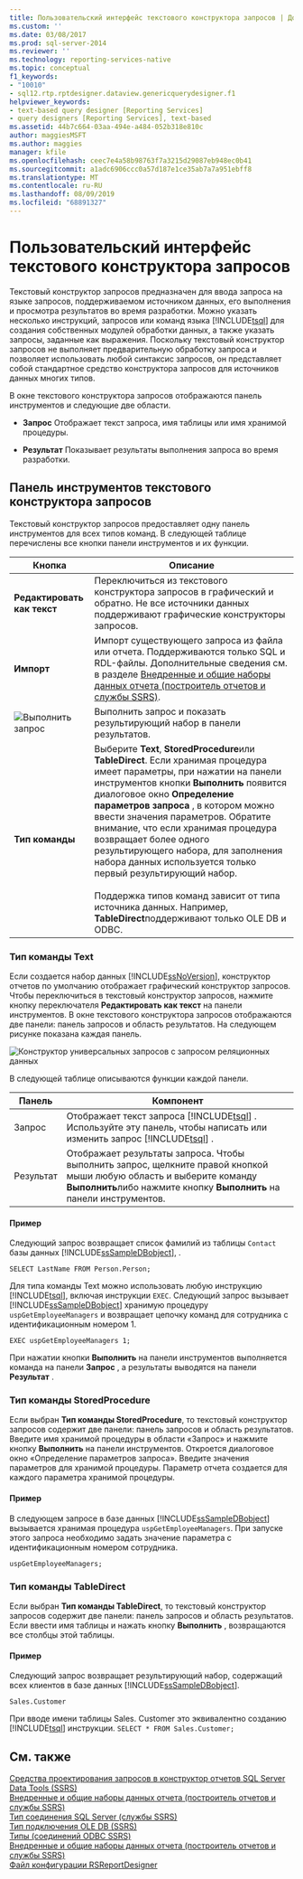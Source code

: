 ```yaml
---
title: Пользовательский интерфейс текстового конструктора запросов | Документация Майкрософт
ms.custom: ''
ms.date: 03/08/2017
ms.prod: sql-server-2014
ms.reviewer: ''
ms.technology: reporting-services-native
ms.topic: conceptual
f1_keywords:
- "10010"
- sql12.rtp.rptdesigner.dataview.genericquerydesigner.f1
helpviewer_keywords:
- text-based query designer [Reporting Services]
- query designers [Reporting Services], text-based
ms.assetid: 44b7c664-03aa-494e-a484-052b318e810c
author: maggiesMSFT
ms.author: maggies
manager: kfile
ms.openlocfilehash: ceec7e4a58b98763f7a3215d29087eb948ec0b41
ms.sourcegitcommit: a1adc6906ccc0a57d187e1ce35ab7a7a951ebff8
ms.translationtype: MT
ms.contentlocale: ru-RU
ms.lasthandoff: 08/09/2019
ms.locfileid: "68891327"
---
```

# <a name="text-based-query-designer-user-interface"></a>Пользовательский интерфейс текстового конструктора запросов
  Текстовый конструктор запросов предназначен для ввода запроса на языке запросов, поддерживаемом источником данных, его выполнения и просмотра результатов во время разработки. Можно указать несколько инструкций, запросов или команд языка [!INCLUDE[tsql](../includes/tsql-md.md)] для создания собственных модулей обработки данных, а также указать запросы, заданные как выражения. Поскольку текстовый конструктор запросов не выполняет предварительную обработку запроса и позволяет использовать любой синтаксис запросов, он представляет собой стандартное средство конструктора запросов для источников данных многих типов.  
  
 В окне текстового конструктора запросов отображаются панель инструментов и следующие две области.  
  
-   **Запрос** Отображает текст запроса, имя таблицы или имя хранимой процедуры.  
  
-   **Результат** Показывает результаты выполнения запроса во время разработки.  
  
## <a name="text-based-query-designer-toolbar"></a>Панель инструментов текстового конструктора запросов  
 Текстовый конструктор запросов предоставляет одну панель инструментов для всех типов команд. В следующей таблице перечислены все кнопки панели инструментов и их функции.  
  
|Кнопка|Описание|  
|------------|-----------------|  
|**Редактировать как текст**|Переключиться из текстового конструктора запросов в графический и обратно. Не все источники данных поддерживают графические конструкторы запросов.|  
|**Импорт**|Импорт существующего запроса из файла или отчета. Поддерживаются только SQL и RDL-файлы. Дополнительные сведения см. в разделе [Внедренные и общие наборы данных отчета (построитель отчетов и службы SSRS)](report-data/report-embedded-datasets-and-shared-datasets-report-builder-and-ssrs.md).|  
|![Выполнить запрос](https://docs.microsoft.com/analysis-services/analysis-services/media/rsqdicon-run.gif "Выполнить запрос")|Выполнить запрос и показать результирующий набор в панели результатов.|  
|**Тип команды**|Выберите **Text**, **StoredProcedure**или **TableDirect**. Если хранимая процедура имеет параметры, при нажатии на панели инструментов кнопки **Выполнить** появится диалоговое окно **Определение параметров запроса** , в котором можно ввести значения параметров. Обратите внимание, что если хранимая процедура возвращает более одного результирующего набора, для заполнения набора данных используется только первый результирующий набор.<br /><br /> Поддержка типов команд зависит от типа источника данных. Например, **TableDirect**поддерживают только OLE DB и ODBC.|  
  
### <a name="command-type-text"></a>Тип команды Text  
 Если создается набор данных [!INCLUDE[ssNoVersion](../includes/ssnoversion-md.md)], конструктор отчетов по умолчанию отображает графический конструктор запросов. Чтобы переключиться в текстовый конструктор запросов, нажмите кнопку переключателя **Редактировать как текст** на панели инструментов. В окне текстового конструктора запросов отображаются две панели: панель запросов и область результатов. На следующем рисунке показана каждая панель.  
  
 ![Конструктор универсальных запросов с запросом реляционных данных](https://docs.microsoft.com/analysis-services/analysis-services/media/rsqd-dsaw-sql-generic.gif "Конструктор универсальных запросов с запросом реляционных данных")  
  
 В следующей таблице описываются функции каждой панели.  
  
|Панель|Компонент|  
|----------|--------------|  
|Запрос|Отображает текст запроса [!INCLUDE[tsql](../includes/tsql-md.md)] . Используйте эту панель, чтобы написать или изменить запрос [!INCLUDE[tsql](../includes/tsql-md.md)] .|  
|Результат|Отображает результаты запроса. Чтобы выполнить запрос, щелкните правой кнопкой мыши любую область и выберите команду **Выполнить**либо нажмите кнопку **Выполнить** на панели инструментов.|  
  
#### <a name="example"></a>Пример  
 Следующий запрос возвращает список фамилий из таблицы `Contact` базы данных [!INCLUDE[ssSampleDBobject](../includes/sssampledbobject-md.md)], .  
  
```  
SELECT LastName FROM Person.Person;  
```  
  
 Для типа команды Text можно использовать любую инструкцию [!INCLUDE[tsql](../includes/tsql-md.md)], включая инструкции `EXEC`. Следующий запрос вызывает [!INCLUDE[ssSampleDBobject](../includes/sssampledbobject-md.md)] хранимую процедуру `uspGetEmployeeManagers` и возвращает цепочку команд для сотрудника с идентификационным номером 1.  
  
```  
EXEC uspGetEmployeeManagers 1;  
```  
  
 При нажатии кнопки **Выполнить** на панели инструментов выполняется команда на панели **Запрос** , а результаты выводятся на панели **Результат** .  
  
### <a name="command-type-storedprocedure"></a>Тип команды StoredProcedure  
 Если выбран **Тип команды StoredProcedure**, то текстовый конструктор запросов содержит две панели: панель запросов и область результатов. Введите имя хранимой процедуры в области «Запрос» и нажмите кнопку **Выполнить** на панели инструментов. Откроется диалоговое окно «Определение параметров запроса». Введите значения параметров для хранимой процедуры. Параметр отчета создается для каждого параметра хранимой процедуры.  
  
#### <a name="example"></a>Пример  
 В следующем запросе в базе данных [!INCLUDE[ssSampleDBobject](../includes/sssampledbobject-md.md)] вызывается хранимая процедура `uspGetEmployeeManagers`. При запуске этого запроса необходимо задать значение параметра с идентификационным номером сотрудника.  
  
```  
uspGetEmployeeManagers;  
```  
  
### <a name="command-type-tabledirect"></a>Тип команды TableDirect  
 Если выбран **Тип команды TableDirect**, то текстовый конструктор запросов содержит две панели: панель запросов и область результатов. Если ввести имя таблицы и нажать кнопку **Выполнить** , возвращаются все столбцы этой таблицы.  
  
#### <a name="example"></a>Пример  
 Следующий запрос возвращает результирующий набор, содержащий всех клиентов в базе данных [!INCLUDE[ssSampleDBobject](../includes/sssampledbobject-md.md)].  
  
 `Sales.Customer`  
  
 При вводе имени таблицы Sales. Customer это эквивалентно созданию [!INCLUDE[tsql](../includes/tsql-md.md)] инструкции. `SELECT * FROM Sales.Customer;`  
  
## <a name="see-also"></a>См. также  
 [Средства проектирования запросов в конструктор отчетов SQL Server Data Tools &#40;SSRS&#41;](report-data/query-design-tools-ssrs.md)   
 [Внедренные и общие наборы данных отчета (построитель отчетов и службы SSRS)](report-data/report-embedded-datasets-and-shared-datasets-report-builder-and-ssrs.md)   
 [Тип соединения SQL Server (службы SSRS)](report-data/sql-server-connection-type-ssrs.md)   
 [Тип подключения OLE DB &#40;SSRS&#41;](report-data/ole-db-connection-type-ssrs.md)   
 [Типы &#40;соединений ODBC SSRS&#41;](report-data/odbc-connection-type-ssrs.md)   
 [Внедренные и общие наборы данных отчета (построитель отчетов и службы SSRS)](report-data/report-embedded-datasets-and-shared-datasets-report-builder-and-ssrs.md)   
 [Файл конфигурации RSReportDesigner](report-server/rsreportdesigner-configuration-file.md)  
  
  
